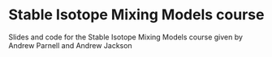 # Stable Isotope Mixing Models course

Slides and code for the Stable Isotope Mixing Models course given by Andrew Parnell and Andrew Jackson

